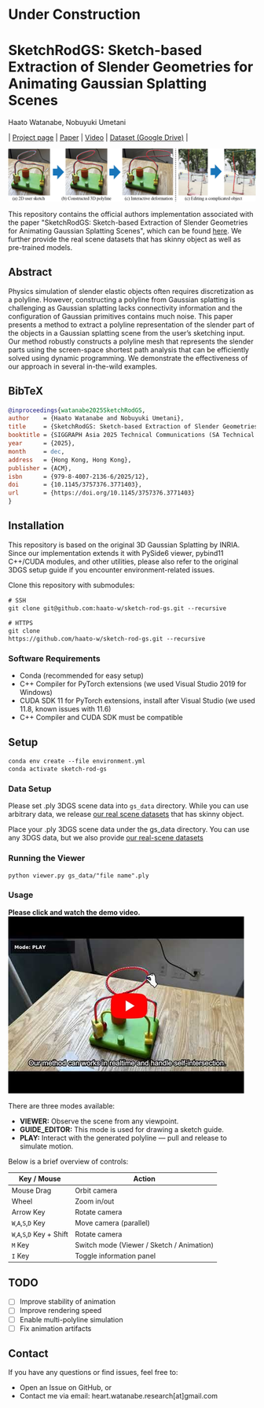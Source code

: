 # Under Construction

# SketchRodGS: Sketch-based Extraction of Slender Geometries for Animating Gaussian Splatting Scenes

<!-- Authors -->
Haato Watanabe, Nobuyuki Umetani

<!-- Links -->
| [Project page](https://haato-w.github.io/sketch-rod-gs-project-page/) | [Paper]() | [Video](https://youtu.be/eaK0p0nU47g?si=sTGmfLNSeCYiJELJ) | [Dataset (Google Drive)](https://drive.google.com/drive/folders/1QhOkshES3-ubzQtoMD1wOpd_6Vj45H0f?usp=sharing) |<br>

<!-- Teaser Image -->
![Teaser image](resources/teaser.jpg)

This repository contains the official authors implementation associated with the paper "SketchRodGS: Sketch-based Extraction of Slender Geometries for Animating Gaussian Splatting Scenes", which can be found [here](https://haato-w.github.io/sketch-rod-gs-project-page/). We further provide the real scene datasets that has skinny object as well as pre-trained models.

## Abstract
Physics simulation of slender elastic objects often requires discretization as a polyline. However, constructing a polyline from Gaussian splatting is challenging as Gaussian splatting lacks connectivity information and the configuration of Gaussian primitives contains much noise. This paper presents a method to extract a polyline representation of the slender part of the objects in a Gaussian splatting scene from the user’s sketching input. Our method robustly constructs a polyline mesh that represents the slender parts using the screen-space shortest path analysis that can be efficiently solved using dynamic programming. We demonstrate the effectiveness of our approach in several in-the-wild examples.

## BibTeX
```bibtex
@inproceedings{watanabe2025SketchRodGS,
author    = {Haato Watanabe and Nobuyuki Umetani},
title     = {SketchRodGS: Sketch-based Extraction of Slender Geometries for Animating Gaussian Splatting Scenes},
booktitle = {SIGGRAPH Asia 2025 Technical Communications (SA Technical Communications '25)},
year      = {2025},
month     = dec,
address   = {Hong Kong, Hong Kong},
publisher = {ACM},
isbn      = {979-8-4007-2136-6/2025/12},
doi       = {10.1145/3757376.3771403},
url       = {https://doi.org/10.1145/3757376.3771403}
}
```

## Installation
This repository is based on the original 3D Gaussian Splatting by INRIA.
Since our implementation extends it with PySide6 viewer, pybind11 C++/CUDA modules, and other utilities,
please also refer to the original 3DGS setup guide if you encounter environment-related issues.

Clone this repository with submodules:
```
# SSH
git clone git@github.com:haato-w/sketch-rod-gs.git --recursive
```
```
# HTTPS
git clone 
https://github.com/haato-w/sketch-rod-gs.git --recursive
```

### Software Requirements
- Conda (recommended for easy setup)
- C++ Compiler for PyTorch extensions (we used Visual Studio 2019 for Windows)
- CUDA SDK 11 for PyTorch extensions, install after Visual Studio (we used 11.8, known issues with 11.6)
- C++ Compiler and CUDA SDK must be compatible

## Setup
```
conda env create --file environment.yml
conda activate sketch-rod-gs
```

### Data Setup
Please set .ply 3DGS scene data into `gs_data` directory. While you can use arbitrary data, we release [our real scene datasets](https://drive.google.com/drive/folders/1QhOkshES3-ubzQtoMD1wOpd_6Vj45H0f?usp=sharing) that has skinny object.

Place your .ply 3DGS scene data under the gs_data directory.
You can use any 3DGS data, but we also provide [our real-scene datasets](https://drive.google.com/drive/folders/1QhOkshES3-ubzQtoMD1wOpd_6Vj45H0f?usp=sharing)

### Running the Viewer
```
python viewer.py gs_data/"file name".ply
```

### Usage

**Please click and watch the demo video.**<br>
[![Demo Video](resources/youtube_thumbnail_with_icon.jpg)](https://youtu.be/eaK0p0nU47g?si=54fC0_AL-OYZkHY3)

There are three modes available:

- **VIEWER:** Observe the scene from any viewpoint.  
- **GUIDE_EDITOR:** This mode is used for drawing a sketch guide.  
- **PLAY:** Interact with the generated polyline — pull and release to simulate motion.

Below is a brief overview of controls:

| Key / Mouse                 | Action                                    |
| --------------------------- | ----------------------------------------- |
| Mouse Drag                  | Orbit camera                              |
| Wheel                       | Zoom in/out                               |
| Arrow Key                   | Rotate camera                             |
| `W`,`A`,`S`,`D` Key         | Move camera (parallel)                    |
| `W`,`A`,`S`,`D` Key + Shift | Rotate camera                             |
| `M` Key                     | Switch mode (Viewer / Sketch / Animation) |
| `I` Key                     | Toggle information panel                  |

## TODO
- [ ] Improve stability of animation
- [ ] Improve rendering speed
- [ ] Enable multi-polyline simulation
- [ ] Fix animation artifacts 

## Contact
If you have any questions or find issues, feel free to:
- Open an Issue on GitHub, or
-  Contact me via email: heart.watanabe.research[at]gmail.com
